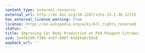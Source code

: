 ```yaml
---
content_type: external-resource
external_url: http://dx.doi.org/10.1287/inte.33.1.36.12723
has_external_license_warning: true
license: https://en.wikipedia.org/wiki/All_rights_reserved
status: ''
title: Improving Car Body Production at PSA Peugeot Citroen.
uid: 2e43b2d9-f38b-4c6f-89bf-b3d26abc59c8
wayback_url: ''
---
```

